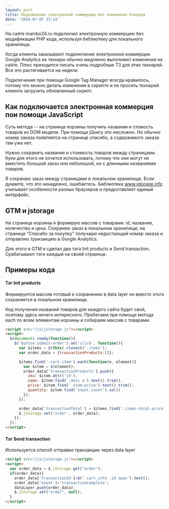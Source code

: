 ```yaml
---
layout: post
title: Подключение электронной коммерции без изменения бэкенда
date: '2016-07-07 23:14'
---
```


На сайте mambo24.ru подключил электронную коммерцию без модификации PHP кода, используя
библиотеку для локального хранилища.

Когда клиенты заказывают подключение электронной коммерции Google Analytics
их технари обычно медленно выполняют изменения на сайте. Плюс приходится
писать очень подробные ТЗ для этих технарей. Все это растягивается на недели.

Подключение при помощи Google Tag Manager всегда нравилось, потому что можно делать изменения
в скрипте и не просить технарей клиента загрузить обновленный скрипт.

## Как подключается электронная коммерция пои помощи JavaScript

Суть метода -- на странице корзины получить названия и стомость товаров из DOM модели. При помощи
jQuery это несложно. Но обычно номер заказа появляется на странице спасибо, а содержимого заказа там уже нет.

Нужно сохранить названия и стоимость товаров между страницами. Куки для этого
не хочется использовать, потому что они могут не вместить большой заказ или неболошой, но
с длинными названиями товаров.

Я сохранаю заказ между страницами в локальном хранилище. Если думаете, что это ненадежно, ошибаетесь.
Библиотека www.jstorage.info учитывает особенности разных браузеров и предоставляет единый интерфейс.

## GTM и jstorage

На странице корзины я формирую массив с товарами: id, название, количество и цена. Сохраняю
заказ в локальном хранилище, на странице "Спасибо за покупку" получааю недостающий номер заказа
и отправляю транзакцию в Google Analytics.

Для этого в GTM я сделал два тэга Init products и Send transaction. Срабатывают тэги
каждый на своей страинце.

## Примеры кода

#### Тэг Init products

Формируется массив готовый к сохранению в data layer но вместо этого сохраняется в
локальном хранилище.

Код получения названий товаров для каждого сайта будет свой, поэтому здесь ничего
интересного. Пробегаем при помощи метода each по всем элементам корзины и собираем
массив с товарами.

```html
<script src="/js/jstorage.js"></script>
<script>
  $(document).ready(function(){
    $('button.submit-order').on('click', function(){
      var $items = $(this).closest('.items');
      var order_data = {transactionProducts:[]};

      $items.find('.cart-item').each(function(e, element){
        var $item = $(element);
        order_data['transactionProducts'].push({
          sku: $item.attr('id'),
          name: $item.find('.desc a').text().trim(),
          price: $item.find('.item-price').text().trim(),
          quantity: $item.find('input.count').val()
        });
      });		

      order_data['transactionTotal'] = $items.find('.items-total-price').text();
      $.jStorage.set('order', order_data);
    });
  });
</script>
```

#### Тэг Send transaction

Используется способ отправки транзакции через data layer

```html
<script src="/js/jstorage.js"></script>
<script>
  var order_data = $.jStorage.get("order");
  if(order_data){
    order_data['transactionId']=$('.cart_info .id span').text();
    order_data['event']='transactionComplete';
    dataLayer.push(order_data);
    $.jStorage.set("order", null);
  }
</script>
```
